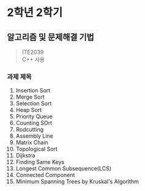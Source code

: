 # 2학년 2학기

## 알고리즘 및 문제해결 기법
> ITE2039  
> C++ 사용


### 과제 제목
1. Insertion Sort
2. Merge Sort
3. Selection Sort
4. Heap Sort
5. Priority Queue
6. Counting SOrt
7. Rodcutting
8. Assembly Line
9. Matrix Chain
10. Topological Sort
11. Dijkstra
12. Finding Same Keys
13. Longest Common Subsequence(LCS)
14. Connected Component
15. Minimum Spanning Trees by Kruskal's Algorithm
